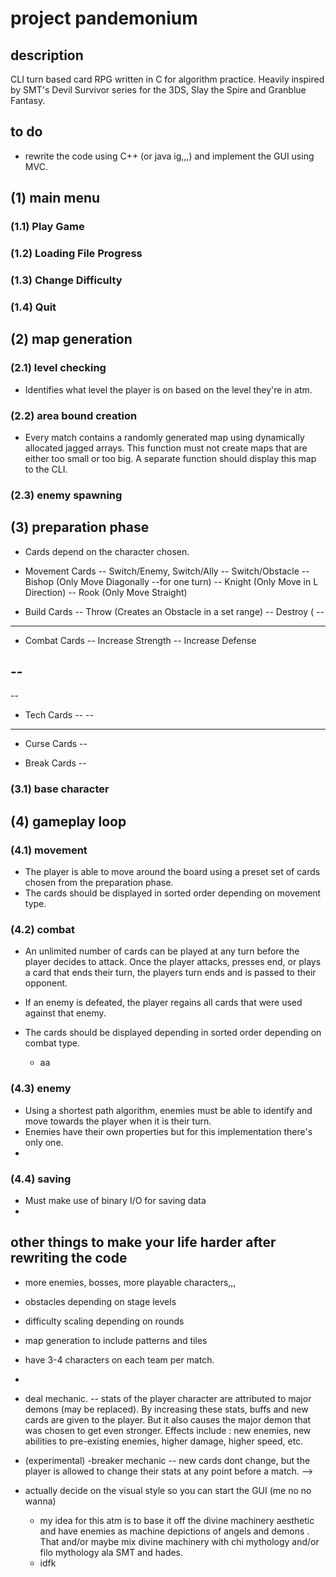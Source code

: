 # project pandemonium

## description
CLI turn based card RPG written in C for algorithm practice. 
Heavily inspired by SMT's Devil Survivor series for the 3DS, Slay the Spire
and Granblue Fantasy. 

## to do 
- rewrite the code using C++ (or java ig,,,) and implement the GUI using MVC.

## (1) main menu 

### (1.1) Play Game

### (1.2) Loading File Progress

### (1.3) Change Difficulty

### (1.4) Quit 

## (2) map generation

### (2.1) level checking
- Identifies what level the player is on based on the level they're in atm.

### (2.2) area bound creation
- Every match contains a randomly generated map using dynamically allocated jagged arrays.
This function must not create maps that are either too small or too big. A separate function
should display this map to the CLI. 

### (2.3) enemy spawning 


## (3) preparation phase 
- Cards depend on the character chosen. 

- Movement Cards
-- Switch/Enemy, Switch/Ally
-- Switch/Obstacle
-- Bishop (Only Move Diagonally --for one turn)
-- Knight (Only Move in L Direction)
-- Rook (Only Move Straight) 

- Build Cards
-- Throw (Creates an Obstacle in a set range)
-- Destroy (
-- 

--------------------------------

- Combat Cards
-- Increase Strength 
-- Increase Defense 

-- 
--
-- 

- Tech Cards
-- 
-- 

--------------------------------

- Curse Cards 
--

- Break Cards
-- 

### (3.1) base character 



## (4) gameplay loop

### (4.1) movement 
- The player is able to move around the board using a preset set of cards chosen from the
preparation phase. 
- The cards should be displayed in sorted order depending on movement type. 

### (4.2) combat
- An unlimited number of cards can be played at any turn before the player decides to attack. Once the player attacks, presses end, or plays a card that ends their turn, the players turn ends and is passed to their opponent. 


- If an enemy is defeated, the player regains all cards that were used against that enemy. 



- The cards should be displayed depending in sorted order depending on combat type. 
    - aa


### (4.3) enemy
- Using a shortest path algorithm, enemies must be able to identify and 
move towards the player when it is their turn. 
- Enemies have their own properties but for this implementation there's only one.
- 

### (4.4) saving
- Must make use of binary I/O for saving data
- 

## other things to make your life harder after rewriting the code
- more enemies, bosses, more playable characters,,,
- obstacles depending on stage levels 
- difficulty scaling depending on rounds
- map generation to include patterns and tiles
- have 3-4 characters on each team per match.

- 


- deal mechanic. 
-- stats of the player character are attributed to major demons (may be replaced).
By increasing these stats, buffs and new cards are given to the player. But it also 
causes the major demon that was chosen to get even stronger. Effects include : new enemies, 
new abilities to pre-existing enemies, higher damage, higher speed, etc. 

- (experimental) -breaker mechanic
-- new cards dont change, but the player is allowed to change their stats at any point before
a match. --> 


- actually decide on the visual style so you can start the GUI (me no no wanna)
    - my idea for this atm is to base it off the divine machinery aesthetic and
    have enemies as machine depictions of angels and demons . That and/or maybe mix
    divine machinery with chi mythology and/or filo mythology ala SMT and hades.
    - idfk 

